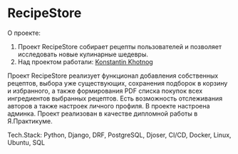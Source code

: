 # RecipeStore
О проекте:
1. Проект RecipeStore собирает рецепты пользователей и позволяет исследовать новые кулинарные шедевры.
2. Над проектом работали:
<a href="https://github.com/Knstxx" target="_blank">Konstantin Khotnog</a>

Проект RecipeStore реализует функционал добавления собственных рецептов, выбора уже существующих, сохранения подборок в корзину и избранного, а также формирования PDF списка покупок всех ингредиентов выбранных рецептов. Есть возможность отслеживания авторов а также настроек личного профиля. В проекте настроена админка.
Проект реализован в качестве дипломной работы в Я.Практикуме.

Tech.Stack: Python, Django, DRF, PostgreSQL, Djoser, CI/CD, Docker, Linux, Ubuntu, SQL
